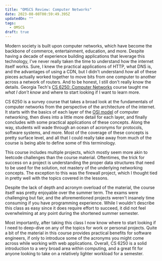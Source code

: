 ```yaml
---
title: "OMSCS Review: Computer Networks"
date: 2023-08-08T00:59:49.395Z
updatedOn: ""
tags:
  - OMSCS
draft: true
---
```

Modern society is built upon computer networks, which have become the backbone of commerce, entertainment, education, and more. Despite having a decade of experience building applications that leverage this technology, I've never really taken the time to understand how the internet itself works. Sure, I knew the practical applications of HTTP, what DNS is, and the advantages of using a CDN, but I didn't understand _how_ all of these pieces actually worked together to move bits from one computer to another across a network of routers. And to be honest, I still don't really know the details. Georgia Tech's [CS 6250: Computer Networks](https://omscs.gatech.edu/cs-6250-computer-networks) course taught me _what I don't know_ and where to start looking if I want to learn more.

CS 6250 is a survey course that takes a broad look at the fundamentals of computer networks from the perspective of the architecture of the internet. It starts with the basics of each layer of the [OSI model](https://en.wikipedia.org/wiki/OSI_model) of computer networking, then dives into a little more detail for each layer, and finally concludes with some practical applications of these concepts. Along the way, students will wade through an ocean of acronyms for protocols, software systems, and more. Most of the coverage of these concepts is pretty surface level, and all that I could really take away from much of the course is being able to define some of this terminology.

This course includes multiple projects, which mostly seem more akin to leetcode challenges than the course material. Oftentimes, the trick for success on a project is understanding the proper data structures that need to be used for the solution, not mastery of the underlying networking concepts. The exception to this was the firewall project, which I thought tied in pretty well with the topics covered in the lessons.

Despite the lack of depth and acronym overload of the material, the course itself was pretty enjoyable over the summer term. The exams were challenging but fair, and the aforementioned projects weren't insanely time consuming if you have programming experience. While I wouldn't describe this class as easy since it does require effort to succeed, it did not feel overwhelming at any point during the shortened summer semester.

Most importantly, after taking this class I now know where to start looking if I need to deep-dive on any of the topics for work or personal projects. Quite a bit of the material in this course provides practical benefits for software engineers, if only to introduce some of the acronyms you might come across while working with web applications. Overall, CS 6250 is a solid introduction to a very broad area within computing, and a great fit for anyone looking to take on a relatively lighter workload for a semester.